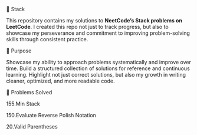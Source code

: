 🚀 Stack

This repository contains my solutions to **NeetCode’s Stack problems on LeetCode**. I created this repo not just to track progress, but also to showcase my perseverance and commitment to improving problem-solving skills through consistent practice.

🎯 Purpose

Showcase my ability to approach problems systematically and improve over time. Build a structured collection of solutions for reference and continuous learning. Highlight not just correct solutions, but also my growth in writing cleaner, optimized, and more readable code.

🧩 Problems Solved

  155.Min Stack
         
  150.Evaluate Reverse Polish Notation
         
  20.Valid Parentheses
